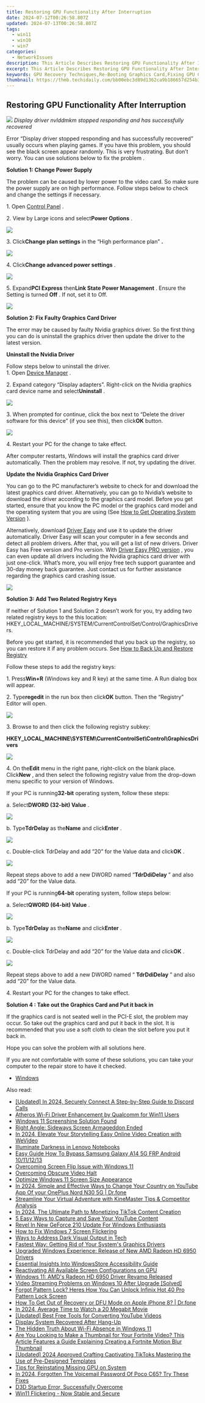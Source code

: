 ```yaml
---
title: Restoring GPU Functionality After Interruption
date: 2024-07-12T00:26:58.807Z
updated: 2024-07-13T00:26:58.807Z
tags:
  - win11
  - win10
  - win7
categories:
  - NetworkIssues
description: This Article Describes Restoring GPU Functionality After Interruption
excerpt: This Article Describes Restoring GPU Functionality After Interruption
keywords: GPU Recovery Techniques,Re-Booting Graphics Card,Fixing GPU Crashes,Graphics Driver Update Steps,GPU Restoration Methods,Graphics Card Troubleshooting Tips,GPU Performance Recovery Steps
thumbnail: https://thmb.techidaily.com/bb00ebc3d89d1362ca9b186657d254b37c10a245e721f7dc9d791e4530e6a65b.jpeg
---
```


## Restoring GPU Functionality After Interruption

![](https://images.drivereasy.com/wp-content/uploads/2017/04/img_58fd77e68afed.jpg)
 _Display driver nvlddmkm stopped responding and has successfully recovered_
  
 Error “Display driver stopped responding and has successfully recovered” usually occurs when playing games. If you have this problem, you should see the black screen appear randomly. This is very frustrating. But don’t worry. You can use solutions below to fix the problem .  
  
**Solution 1: Change Power Supply**
  
 The problem can be caused by lower power to the video card. So make sure the power supply are on high performance. Follow steps below to check and change the settings if necessary.  
  
 1\. Open [Control Panel](https://tools.techidaily.com/drivereasy/download/) .  
  
 2\. View by Large icons and select**Power Options** .  
  
![](https://images.drivereasy.com/wp-content/uploads/2017/04/img_58fdc56193bee.jpg)
  
 3\. Click**Change plan settings** in the “High performance plan” **.**
  
![](https://images.drivereasy.com/wp-content/uploads/2017/04/img_58fdc6095a244.jpg)
  
 4\. Click**Change advanced power settings** .  
  
![](https://images.drivereasy.com/wp-content/uploads/2017/04/img_58fdc662f10a7.png)
  
 5\. Expand**PCI Express** then**Link State Power Management** . Ensure the Setting is turned **Off** . If not, set it to Off.  
  
![](https://images.drivereasy.com/wp-content/uploads/2017/04/img_58fdc6a8bb61b.png)
  
 **Solution 2: Fix Faulty Graphics Card Driver**
  
 The error may be caused by faulty Nvidia graphics driver. So the first thing you can do is uninstall the graphics driver then update the driver to the latest version.  
  
 **Uninstall the Nvidia Driver**
  
 Follow steps below to uninstall the driver.  
 1\. Open [Device Manager](https://tools.techidaily.com/drivereasy/download/) .  
  
 2\. Expand category “Display adapters”. Right-click on the Nvidia graphics card device name and select**Uninstall** .  
  
![](https://images.drivereasy.com/wp-content/uploads/2017/04/img_58fd7f5175ab6.jpg)

 3\. When prompted for continue, click the box next to “Delete the driver software for this device” (if you see this), then click**OK**  button.  
  
![](https://images.drivereasy.com/wp-content/uploads/2017/04/img_58fd7f69c729a.png)
  
 4\. Restart your PC for the change to take effect.  
  
 After computer restarts, Windows will install the graphics card driver automatically. Then the problem may resolve. If not, try updating the driver.  
  
**Update the Nvidia Graphics Card Driver**
  
 You can go to the PC manufacturer’s website to check for and download the latest graphics card driver. Alternatively, you can go to Nvidia’s website to download the driver according to the graphics card model. Before you get started, ensure that you know the PC model or the graphics card model and the operating system that you are using (See [How to Get Operating System Version](https://tools.techidaily.com/drivereasy/download/) ).  
  
 Alternatively, download [Driver Easy](https://tools.techidaily.com/drivereasy/download/) and use it to update the driver automatically. Driver Easy will scan your computer in a few seconds and detect all problem drivers. After that, you will get a list of new drivers. Driver Easy has Free version and Pro version. With [Driver Easy PRO version](https://tools.techidaily.com/drivereasy/download/) , you can even update all drivers including the Nvidia graphics card driver with just one-click. What’s more, you will enjoy free tech support guarantee and 30-day money back guarantee. Just contact us for further assistance regarding the graphics card crashing issue.  
  
![](https://images.drivereasy.com/wp-content/uploads/2017/04/img_58fda0c612fb9.png)

**Solution 3: Add Two Related Registry Keys**
  
 If neither of Solution 1 and Solution 2 doesn’t work for you, try adding two related registry keys to the this location:  HKEY\_LOCAL\_MACHINE/SYSTEM/CurrentControlSet/Control/GraphicsDrivers.
  
 Before you get started, it is recommended that you back up the registry, so you can restore it if any problem occurs. See [How to Back Up and Restore Registry](https://tools.techidaily.com/drivereasy/download/)
  
 Follow these steps to add the registry keys:  
  
 1\. Press**Win+R** (Windows key and R key) at the same time. A Run dialog box will appear.  
  
 2\. Type**regedit** in the run box then click**OK** button. Then the “Registry” Editor will open.  
  
![](https://images.drivereasy.com/wp-content/uploads/2016/02/img_56d1514256cf9.png)

 3\. Browse to and then click the following registry subkey:

 **HKEY\_LOCAL\_MACHINE\\SYSTEM\\CurrentControlSet\\Control\\GraphicsDrivers**
  
![](https://images.drivereasy.com/wp-content/uploads/2016/02/img_56d15158994b0.png)

  4\. On the**Edit** menu in the right pane, right-click on the blank place. Click**New** , and then select the following registry value from the drop-down menu specific to your version of Windows.

 If your PC is running**32-bit** operating system, follow these steps:  
  
 a. Select**DWORD (32-bit) Value** .  
  
![](https://images.drivereasy.com/wp-content/uploads/2016/02/img_56d151767ad5b.png)

  b. Type**TdrDelay** as the**Name** and click**Enter** .  
  
![](https://images.drivereasy.com/wp-content/uploads/2016/02/img_56d15185e69a6.png)

 c. Double-click TdrDelay and add “20” for the Value data and click**OK** .  
  
![](https://images.drivereasy.com/wp-content/uploads/2017/04/img_58fdcefb5f556.png)

 Repeat steps above to add a new DWORD named “**TdrDdiDelay** ” and also add “20” for the Value data.  
  
 If your PC is running**64-bit** operating system, follow steps below:

 a. Select**QWORD (64-bit) Value** .  
  
![](https://images.drivereasy.com/wp-content/uploads/2016/02/img_56d151bc4d971.png)

  b. Type**TdrDelay** as the**Name** and click**Enter** .  
  
![](https://images.drivereasy.com/wp-content/uploads/2016/02/img_56d151caa9437.png)

  c. Double-click TdrDelay and add “20” for the Value data and click**OK** .  
  
![](https://images.drivereasy.com/wp-content/uploads/2017/04/img_58fdd06cb443f.png)

 Repeat steps above to add a new DWORD named “ **TdrDdiDelay** ” and also add  “20” for the Value data.  
  
4\. Restart your PC for the changes to take effect.

**Solution 4 : Take out the Graphics Card and Put it back in**
  
 If the graphics card is not seated well in the PCI-E slot, the problem may occur. So take out the graphics card and put it back in the slot. It is recommended that you use a soft cloth to clean the slot before you put it back in.  
  
 Hope you can solve the problem with all solutions here.  
  
 If you are not comfortable with some of these solutions, you can take your computer to the repair store to have it checked.

* [Windows](https://tools.techidaily.com/drivereasy/download/)

<ins class="adsbygoogle"
     style="display:block"
     data-ad-format="autorelaxed"
     data-ad-client="ca-pub-7571918770474297"
     data-ad-slot="1223367746"></ins>



<ins class="adsbygoogle"
     style="display:block"
     data-ad-client="ca-pub-7571918770474297"
     data-ad-slot="8358498916"
     data-ad-format="auto"
     data-full-width-responsive="true"></ins>



<span class="atpl-alsoreadstyle">Also read:</span>
<div><ul>
<li><a href="https://discord-videos.techidaily.com/updated-in-2024-securely-connect-a-step-by-step-guide-to-discord-calls/"><u>[Updated] In 2024, Securely Connect  A Step-by-Step Guide to Discord Calls</u></a></li>
<li><a href="https://network-issues.techidaily.com/atheros-wi-fi-driver-enhancement-by-qualcomm-for-win11-users/"><u>Atheros Wi-Fi Driver Enhancement by Qualcomm for Win11 Users</u></a></li>
<li><a href="https://network-issues.techidaily.com/windows-11-screenshine-solution-found/"><u>Windows 11 Screenshine Solution Found</u></a></li>
<li><a href="https://network-issues.techidaily.com/right-angle-sideways-screen-armageddon-ended/"><u>Right Angle: Sideways Screen Armageddon Ended</u></a></li>
<li><a href="https://ai-driven-video-production.techidaily.com/in-2024-elevate-your-storytelling-easy-online-video-creation-with-wevideo/"><u>In 2024, Elevate Your Storytelling Easy Online Video Creation with WeVideo</u></a></li>
<li><a href="https://network-issues.techidaily.com/illuminate-darkness-in-lenovo-notebooks/"><u>Illuminate Darkness in Lenovo Notebooks</u></a></li>
<li><a href="https://android-frp.techidaily.com/easy-guide-how-to-bypass-samsung-galaxy-a14-5g-frp-android-10111213-by-drfone-android/"><u>Easy Guide How To Bypass Samsung Galaxy A14 5G FRP Android 10/11/12/13</u></a></li>
<li><a href="https://network-issues.techidaily.com/overcoming-screen-flip-issue-with-windows-11/"><u>Overcoming Screen Flip Issue with Windows 11</u></a></li>
<li><a href="https://network-issues.techidaily.com/overcoming-obscure-video-halt/"><u>Overcoming Obscure Video Halt</u></a></li>
<li><a href="https://network-issues.techidaily.com/optimize-windows-11-screen-size-appearance/"><u>Optimize Windows 11 Screen Size Appearance</u></a></li>
<li><a href="https://location-social.techidaily.com/in-2024-simple-and-effective-ways-to-change-your-country-on-youtube-app-of-your-oneplus-nord-n30-5g-drfone-by-drfone-virtual-android/"><u>In 2024, Simple and Effective Ways to Change Your Country on YouTube App Of your OnePlus Nord N30 5G | Dr.fone</u></a></li>
<li><a href="https://extra-hints.techidaily.com/streamline-your-virtual-adventure-with-kinemaster-tips-and-competitor-analysis/"><u>Streamline Your Virtual Adventure with KineMaster Tips & Competitor Analysis</u></a></li>
<li><a href="https://tiktok-clips.techidaily.com/in-2024-the-ultimate-path-to-monetizing-tiktok-content-creation/"><u>In 2024, The Ultimate Path to Monetizing TikTok Content Creation</u></a></li>
<li><a href="https://screen-video-capture.techidaily.com/5-easy-ways-to-capture-and-save-your-youtube-content/"><u>5 Easy Ways to Capture and Save Your YouTube Content</u></a></li>
<li><a href="https://network-issues.techidaily.com/revel-in-new-geforce-210-update-for-windows-enthusiasts/"><u>Revel In New GeForce 210 Update For Windows Enthusiasts</u></a></li>
<li><a href="https://network-issues.techidaily.com/how-to-fix-windows-7-screen-flickering/"><u>How to Fix Windows 7 Screen Flickering</u></a></li>
<li><a href="https://network-issues.techidaily.com/ways-to-address-dark-visual-output-in-tech/"><u>Ways to Address Dark Visual Output in Tech</u></a></li>
<li><a href="https://network-issues.techidaily.com/fastest-way-getting-rid-of-your-systems-graphics-drivers/"><u>Fastest Way: Getting Rid of Your System's Graphics Drivers</u></a></li>
<li><a href="https://network-issues.techidaily.com/upgraded-windows-experience-release-of-new-amd-radeon-hd-6950-drivers/"><u>Upgraded Windows Experience: Release of New AMD Radeon HD 6950 Drivers</u></a></li>
<li><a href="https://win11-tips.techidaily.com/essential-insights-into-windowsstore-accessibility-guide/"><u>Essential Insights Into WindowsStore Accessibility Guide</u></a></li>
<li><a href="https://network-issues.techidaily.com/reactivating-all-available-screen-configurations-on-gpu/"><u>Reactivating All Available Screen Configurations on GPU</u></a></li>
<li><a href="https://network-issues.techidaily.com/windows-11-amds-radeon-hd-6950-driver-revamp-released/"><u>Windows 11: AMD's Radeon HD 6950 Driver Revamp Released</u></a></li>
<li><a href="https://network-issues.techidaily.com/video-streaming-problems-on-windows-10-after-upgrade-solved/"><u>Video Streaming Problems on Windows 10 After Upgrade [Solved]</u></a></li>
<li><a href="https://unlock-android.techidaily.com/forgot-pattern-lock-heres-how-you-can-unlock-infinix-hot-40-pro-pattern-lock-screen-by-drfone-android/"><u>Forgot Pattern Lock? Heres How You Can Unlock Infinix Hot 40 Pro Pattern Lock Screen</u></a></li>
<li><a href="https://techidaily.com/how-to-get-out-of-recovery-or-dfu-mode-on-apple-iphone-8-drfone-by-drfone-ios-system-repair-ios-system-repair/"><u>How To Get Out of Recovery or DFU Mode on Apple iPhone 8? | Dr.fone</u></a></li>
<li><a href="https://extra-information.techidaily.com/in-2024-average-time-to-watch-a-20-megabit-movie/"><u>In 2024, Average Time to Watch a 20 Megabit Movie</u></a></li>
<li><a href="https://youtube-videos.techidaily.com/updated-best-free-tools-for-converting-youtube-videos/"><u>[Updated] Best Free Tools for Converting YouTube Videos</u></a></li>
<li><a href="https://network-issues.techidaily.com/display-system-recovered-after-hang-up/"><u>Display System Recovered After Hang-Up</u></a></li>
<li><a href="https://network-issues.techidaily.com/the-hidden-truth-about-wi-fi-absence-in-windows-11/"><u>The Hidden Truth About Wi-Fi Absence in Windows 11</u></a></li>
<li><a href="https://ai-editing-video.techidaily.com/are-you-looking-to-make-a-thumbnail-for-your-fortnite-video-this-article-features-a-guide-explaining-creating-a-fortnite-motion-blur-thumbnail/"><u>Are You Looking to Make a Thumbnail for Your Fortnite Video? This Article Features a Guide Explaining Creating a Fortnite Motion Blur Thumbnail</u></a></li>
<li><a href="https://tiktok-videos.techidaily.com/updated-2024-approved-crafting-captivating-tiktoks-mastering-the-use-of-pre-designed-templates/"><u>[Updated] 2024 Approved  Crafting Captivating TikToks  Mastering the Use of Pre-Designed Templates</u></a></li>
<li><a href="https://network-issues.techidaily.com/tips-for-reinstating-missing-gpu-on-system/"><u>Tips for Reinstating Missing GPU on System</u></a></li>
<li><a href="https://easy-unlock-android.techidaily.com/in-2024-forgotten-the-voicemail-password-of-poco-c65-try-these-fixes-by-drfone-android/"><u>In 2024, Forgotten The Voicemail Password Of Poco C65? Try These Fixes</u></a></li>
<li><a href="https://network-issues.techidaily.com/d3d-startup-error-successfully-overcome/"><u>D3D Startup Error, Successfully Overcome</u></a></li>
<li><a href="https://network-issues.techidaily.com/win11-flickering-now-stable-and-secure/"><u>Win11 Flickering - Now Stable and Secure</u></a></li>
</ul></div>
